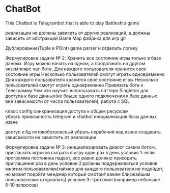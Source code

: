 # ChatBot

This Chatbot is Telegrambot that is able to play Battleship game

реализации не должны зависеть от других реализаций, а должны зависеть от абстракций Game Map фабрика для игр git

Дублирование(Tuple и POint) game parser и отделить логику

Формулировка задачи № 2: Хранить все состояние игры только в базе данных. Игру можно начать на одном, а продолжить на другом экземпляре чат-бота. Для каждого пользователя хранится свое состояние игры Несколько пользователей смогут играть одновременно
Для каждого пользователя хранится свое состояние игры
Несколько пользователей смогут играть одновременно
Привязать бота к Телеграмму
Чем это научит: использовать паттерн Singleton для доступа к базе данных(не боьше одного подключения к базе данных вне зависимости от числа пользователей), работа с SQL

класс config
синхранизация доступа к общем ресурсам  
убрать привязаность telegram и chatbot
инициализация базы данных извне

доступ к бд потокобезопасный
убрать нерабочий код
извне создавать зависимости
не завистить от реализации 

Формулировка задачи № 3: инициализировать диалог самим ботом, приглашать игроков сыграть в игру один раз в день
условия 1: если программа постоянна падает, все равно должно приходить приглашения раз в день 
условие 2:должны поддерживаться условия многим пользователям(таймер для каждого пользователя не подойдет, но может подойти менджер который смотрит каким близжайшим пользователям отправлять)
условие 3: троттлинг(например небольше 5-10 запросов)

